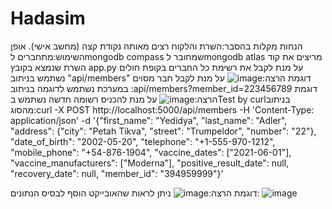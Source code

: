 # Hadasim

הנחות מקלות בהסבר:השרת והלקוח רצים מאותה נקודת קצה (מחשב אישי).
אופן השימוש:מתחברים לmongodb compass שמחובר לmongodb atlas
מריצים את קוד השרת שנמצא בקובץ app.py 
על מנת לקבל את רשימת כל החברים בקופת חולים נשתמש בניתוב "api/members"
דוגמת הרצה:![image](https://github.com/rivkaadler1/Hadasim/assets/79863410/fd4a5ce5-e8e8-420b-afb8-53379b73e783)
על מנת לקבל חבר מסוים במערכת נשתמש לדוגמה בניתוב :api/members?member_id=223456789
דוגמת הרצה:![image](https://github.com/rivkaadler1/Hadasim/assets/79863410/5e97c254-c56b-4f77-a2cf-e7d55dd68bb0)
על מנת להכניס רשומה חדשה נשתמש בTest by curlבניתוב מהסוג:curl -X POST http://localhost:5000/api/members -H 'Content-Type: application/json' -d '{"first_name": "Yedidya", "last_name": 
"Adler", "address": {"city": "Petah Tikva", "street": "Trumpeldor", "number": "22"}, "date_of_birth": "2002-05-20", 
"telephone": "+1-555-970-1212", "mobile_phone": "+54-876-1904", "vaccine_dates": ["2021-06-01"], "vaccine_manufacturers": ["Moderna"], "positive_result_date": null, 
"recovery_date": null, "member_id": "394959999"}' 
 
דוגמת הרצה:![image](https://github.com/rivkaadler1/Hadasim/assets/79863410/af72357d-2722-4d85-839d-bcdbd4b016d1)
ניתן לראות שהאובייקט הוסף לבסיס הנתונים:
![image](https://github.com/rivkaadler1/Hadasim/assets/79863410/28b6146c-1cc6-4949-8610-ea302bca9120)

